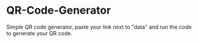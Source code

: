 # QR-Code-Generator

Simple QR code generator, paste your link next to "data" and run the code to generate your QR code.
